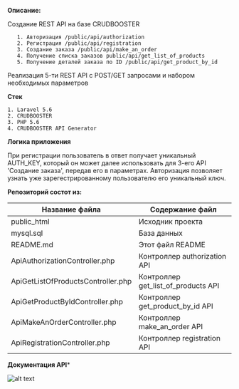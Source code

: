 **Описание:**

 Создание REST API на базе CRUDBOOSTER
 
       1. Авторизация /public/api/authorization 
       2. Регистрация /public/api/registration 
       3. Создание заказа /public/api/make_an_order 
       4. Получение списка заказов public/api/get_list_of_products 
       5. Получение деталей заказа по ID /public/api/get_product_by_id 
       
Реализация 5-ти REST API с POST/GET запросами и набором необходимых параметров

**Стек**

    1. Laravel 5.6
    2. CRUDBOOSTER
    3. PHP 5.6
    4. CRUDBOOSTER API Generator

**Логика приложения**

При регистрации пользователь в ответ получает уникальный AUTH_KEY, который он может далее использовать для 3-его API 'Создание заказа', передав его в параметрах. Авторизация позволяет узнать уже зарегестрированному пользователю его уникальный ключ.

**Репозиторий состот из:**

Название файла  | Содержание файл
----------------|---------------------
public_html     | Исходник проекта
mysql.sql | База данных
README.md  | Этот файл README
ApiAuthorizationController.php  | Контроллер authorization API
ApiGetListOfProductsController.php  | Контроллер get_list_of_products API
ApiGetProductByIdController.php  | Контроллер get_product_by_id API
ApiMakeAnOrderController.php | Контроллер make_an_order API
ApiRegistrationController.php | Контроллер registration API

**Документация API***

![alt text](https://i.imgur.com/y7HttTS.png)

